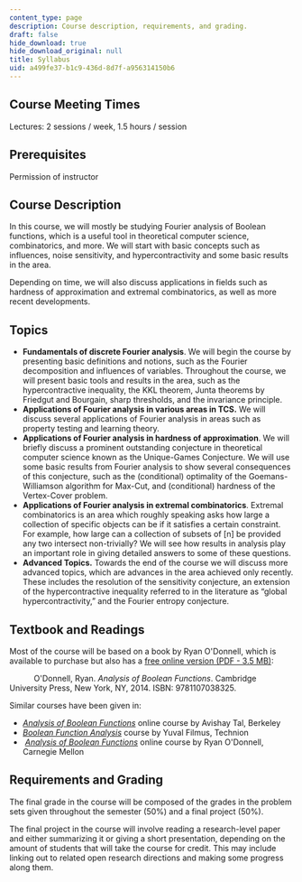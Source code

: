 ```yaml
---
content_type: page
description: Course description, requirements, and grading.
draft: false
hide_download: true
hide_download_original: null
title: Syllabus
uid: a499fe37-b1c9-436d-8d7f-a956314150b6
---
```

## Course Meeting Times

Lectures: 2 sessions / week, 1.5 hours / session

## Prerequisites

Permission of instructor

## Course Description

In this course, we will mostly be studying Fourier analysis of Boolean functions, which is a useful tool in theoretical computer science, combinatorics, and more. We will start with basic concepts such as influences, noise sensitivity, and hypercontractivity and some basic results in the area. 

Depending on time, we will also discuss applications in fields such as hardness of approximation and extremal combinatorics, as well as more recent developments. 

## Topics

- **Fundamentals of discrete Fourier analysis**. We will begin the course by presenting basic definitions and notions, such as the Fourier decomposition and influences of variables. Throughout the course, we will present basic tools and results in the area, such as the hypercontractive inequality, the KKL theorem, Junta theorems by Friedgut and Bourgain, sharp thresholds, and the invariance principle.
- **Applications of Fourier analysis in various areas in TCS.** We will discuss several applications of Fourier analysis in areas such as property testing and learning theory.
- **Applications of Fourier analysis in hardness of approximation**. We will briefly discuss a prominent outstanding conjecture in theoretical computer science known as the Unique-Games Conjecture. We will use some basic results from Fourier analysis to show several consequences of this conjecture, such as the (conditional) optimality of the Goemans-Williamson algorithm for Max-Cut, and (conditional) hardness of the Vertex-Cover problem.
- **Applications of Fourier analysis in extremal combinatorics**. Extremal combinatorics is an area which roughly speaking asks how large a collection of specific objects can be if it satisfies a certain constraint. For example, how large can a collection of subsets of \[n\] be provided any two intersect non-trivially? We will see how results in analysis play an important role in giving detailed answers to some of these questions.
- **Advanced Topics.** Towards the end of the course we will discuss more advanced topics, which are advances in the area achieved only recently. These includes the resolution of the sensitivity conjecture, an extension of the hypercontractive inequality referred to in the literature as “global hypercontractivity,” and the Fourier entropy conjecture.

## Textbook and Readings

Most of the course will be based on a book by Ryan O'Donnell, which is available to purchase but also has a [free online version (PDF - 3.5 MB)](https://www.cs.cmu.edu/~odonnell/papers/Analysis-of-Boolean-Functions-by-Ryan-ODonnell.pdf):  

           O'Donnell, Ryan. *Analysis of Boolean Functions*. Cambridge University Press, New York, NY, 2014. ISBN: ‎9781107038325. 

Similar courses have been given in:

- [*Analysis of Boolean Functions*](https://www.avishaytal.org/cs294-analysis-of-boolean-functions) online course by Avishay Tal, Berkeley 
- [*Boolean Function Analysis*](https://yuvalfilmus.cs.technion.ac.il/courses/?crid=615) course by Yuval Filmus, Technion 
-  [*Analysis of Boolean Functions*](http://www.cs.cmu.edu/~odonnell/aobf12/) online course by Ryan O'Donnell, Carnegie Mellon

## Requirements and Grading

The final grade in the course will be composed of the grades in the problem sets given throughout the semester (50%) and a final project (50%).  

The final project in the course will involve reading a research-level paper and either summarizing it or giving a short presentation, depending on the amount of students that will take the course for credit. This may include linking out to related open research directions and making some progress along them.